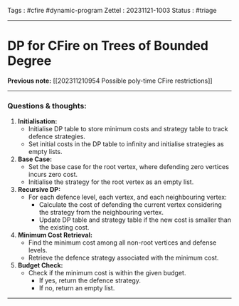 
Tags : #cfire #dynamic-program 
Zettel :  20231121-1003
Status : #triage 

-----

# DP for CFire on Trees of Bounded Degree

**Previous note:** [[202311210954 Possible poly-time CFire restrictions]]

-----

### Questions & thoughts:

1. **Initialisation:**
    - Initialise DP table to store minimum costs and strategy table to track defence strategies.
    - Set initial costs in the DP table to infinity and initialise strategies as empty lists.
2. **Base Case:**
    - Set the base case for the root vertex, where defending zero vertices incurs zero cost.
    - Initialise the strategy for the root vertex as an empty list.
3. **Recursive DP:**
    - For each defence level, each vertex, and each neighbouring vertex:
        - Calculate the cost of defending the current vertex considering the strategy from the neighbouring vertex.
        - Update DP table and strategy table if the new cost is smaller than the existing cost.
4. **Minimum Cost Retrieval:**
    - Find the minimum cost among all non-root vertices and defense levels.
    - Retrieve the defence strategy associated with the minimum cost.
5. **Budget Check:**
    - Check if the minimum cost is within the given budget.
        - If yes, return the defence strategy.
        - If no, return an empty list.




-----
 
